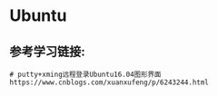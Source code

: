 # Ubuntu

## 参考学习链接:
```shell
# putty+xming远程登录Ubuntu16.04图形界面
https://www.cnblogs.com/xuanxufeng/p/6243244.html
```
